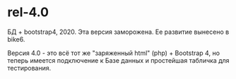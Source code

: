 # rel-4.0

БД + bootstrap4, 2020. Эта версия заморожена. Ее развитие вынесено в bike6.

Версия 4.0 - это всё тот же "заряженный html" (php) + Bootstrap 4, но теперь имеется подключение к Базе данных и простейшая табличка для тестирования.
